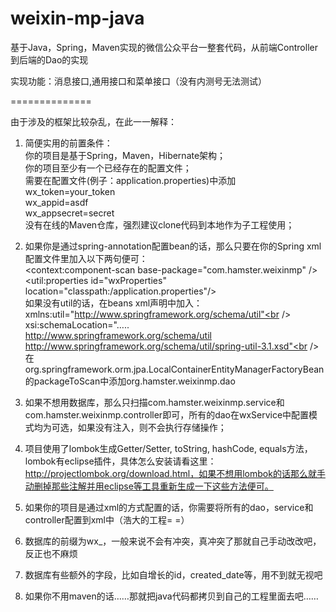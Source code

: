 weixin-mp-java
==============

基于Java，Spring，Maven实现的微信公众平台一整套代码，从前端Controller到后端的Dao的实现<br />

实现功能：消息接口,通用接口和菜单接口（没有内测号无法测试）<br />

==============

由于涉及的框架比较杂乱，在此一一解释：<br />

1. 简便实用的前置条件：<br />
   你的项目是基于Spring，Maven，Hibernate架构；<br />
   你的项目至少有一个已经存在的配置文件；<br />
   需要在配置文件(例子：application.properties)中添加<br />
     wx_token=your_token<br />
     wx_appid=asdf<br />
     wx_appsecret=secret<br />
   没有在线的Maven仓库，强烈建议clone代码到本地作为子工程使用；<br />

2. 如果你是通过spring-annotation配置bean的话，那么只要在你的Spring xml配置文件里加入以下两句便可：<br />
   	&lt;context:component-scan base-package="com.hamster.weixinmp" /&gt;<br />
	&lt;util:properties id="wxProperties" location="classpath:/application.properties"/&gt;<br />
   如果没有util的话，在beans xml声明中加入：<br />
      xmlns:util="http://www.springframework.org/schema/util"<br />
      xsi:schemaLocation="…..<br />
		http://www.springframework.org/schema/util http://www.springframework.org/schema/util/spring-util-3.1.xsd"<br />
   在org.springframework.orm.jpa.LocalContainerEntityManagerFactoryBean的packageToScan中添加org.hamster.weixinmp.dao

3. 如果不想用数据库，那么只扫描com.hamster.weixinmp.service和com.hamster.weixinmp.controller即可，所有的dao在wxService中配置模式均为可选，如果没有注入，则不会执行存储操作；<br />

4. 项目使用了lombok生成Getter/Setter, toString, hashCode, equals方法，lombok有eclipse插件，具体怎么安装请看这里：http://projectlombok.org/download.html，如果不想用lombok的话那么就手动删掉那些注解并用eclipse等工具重新生成一下这些方法便可。<br />

5. 如果你的项目是通过xml的方式配置的话，你需要将所有的dao，service和controller配置到xml中（浩大的工程= =）<br />

6. 数据库的前缀为wx_，一般来说不会有冲突，真冲突了那就自己手动改改吧，反正也不麻烦<br />

7. 数据库有些额外的字段，比如自增长的id，created_date等，用不到就无视吧<br />

8. 如果你不用maven的话……那就把java代码都拷贝到自己的工程里面去吧……<br />